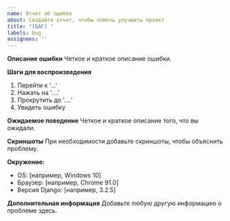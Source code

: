 ```yaml
---
name: Отчет об ошибке
about: Создайте отчет, чтобы помочь улучшить проект
title: "[БАГ] "
labels: bug
assignees: ''
---
```


**Описание ошибки**
Четкое и краткое описание ошибки.

**Шаги для воспроизведения**
1. Перейти к '...'
2. Нажать на '....'
3. Прокрутить до '....'
4. Увидеть ошибку

**Ожидаемое поведение**
Четкое и краткое описание того, что вы ожидали.

**Скриншоты**
При необходимости добавьте скриншоты, чтобы объяснить проблему.

**Окружение:**
 - OS: [например, Windows 10]
 - Браузер: [например, Chrome 91.0]
 - Версия Django: [например, 3.2.5]

**Дополнительная информация**
Добавьте любую другую информацию о проблеме здесь.
